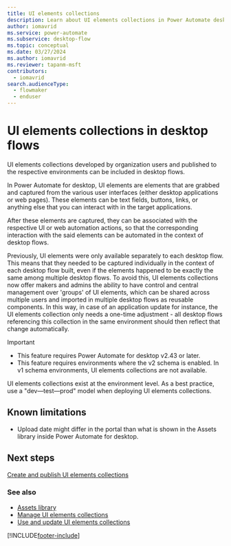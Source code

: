 ```yaml
---
title: UI elements collections 
description: Learn about UI elements collections in Power Automate desktop flows.
author: iomavrid
ms.service: power-automate
ms.subservice: desktop-flow
ms.topic: conceptual
ms.date: 03/27/2024
ms.author: iomavrid
ms.reviewer: tapanm-msft
contributors:
  - iomavrid
search.audienceType: 
  - flowmaker
  - enduser
---
```


# UI elements collections in desktop flows

UI elements collections developed by organization users and published to the respective environments can be included in desktop flows. 

In Power Automate for desktop, UI elements are elements that are grabbed and captured from the various user interfaces (either desktop applications or web pages). These elements can be text fields, buttons, links, or anything else that you can interact with in the target applications.

After these elements are captured, they can be associated with the respective UI or web automation actions, so that the corresponding interaction with the said elements can be automated in the context of desktop flows.

Previously, UI elements were only available separately to each desktop flow. This means that they needed to be captured individually in the context of each desktop flow built, even if the elements happened to be exactly the same among multiple desktop flows. To avoid this, UI elements collections now offer makers and admins the ability to have control and central management over 'groups' of UI elements, which can be shared across multiple users and imported in multiple desktop flows as reusable components. In this way, in case of an application update for instance, the UI elements collection only needs a one-time adjustment - all desktop flows referencing this collection in the same environment should then reflect that change automatically.

> [!IMPORTANT]
> - This feature requires Power Automate for desktop v2.43 or later.
> - This feature requires environments where the v2 schema is enabled. In v1 schema environments, UI elements collections are not available.

UI elements collections exist at the environment level. As a best practice, use a "dev&mdash;test&mdash;prod" model when deploying UI elements collections.

## Known limitations

- Upload date might differ in the portal than what is shown in the Assets library inside Power Automate for desktop.

## Next steps

[Create and publish UI elements collections](create-ui-elements-collections.md)

### See also

- [Assets library](assets-library.md)
- [Manage UI elements collections](manage-ui-elements-collections.md)
- [Use and update UI elements collections](use-update-ui-elements-collections.md)

[!INCLUDE[footer-include](../includes/footer-banner.md)]
